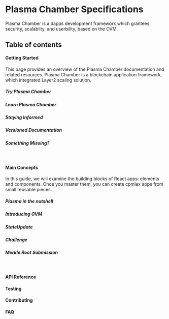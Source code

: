 # Plasma Chamber Specifications

Plasma Chamber is a dapps development framework which grantees security, scalabilty, and userbility, based on the OVM.

## Table of contents

#### Getting Started

This page provides an overview of the Plasma Chamber documentation and related resources.
Plasma Chamber is a blockchain application framework, which integrated Layer2 scaling solution.

##### Try Plasma Chamber

##### Learn Plasma Chamber

##### Staying Informed

##### Versioned Documentation

##### Something Missing?

<br>

#### Main Concepts

In this guide, we will examine the building blocks of React apps: elements and components. Once you master them, you can create cpmlex apps from small reusable pieces.

##### Plasma in the nutshell

##### Introducing OVM

##### StateUpdate

##### Challenge

##### Merkle Root Submission

<br>

#### API Reference

#### Testing

#### Contributing

#### FAQ

